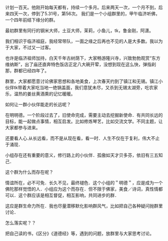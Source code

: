 计划一百天。他刚开始每天都有，持续一个多月。后来两天一次，一个月不到，后来四天一次，停到了5.31号，第56次。
我们是一个小组群里的，甲午临济听佛，一个四年前结下缘分的群。

最初群里有同行的钢米大师，土豆大师，茉莉，小鱼儿，tk，鲁金刚，阿潇。

我们相识于临济祖庭，我经常带队，一面之缘之后再也不见的人是大多数。我以为于大家，不过又一过客。


也许是临济祖师加持，白天千年古树荫下，大家畅游隆兴寺，兴致勃勃观赏“东方维纳斯”，出了庙还直奔特色饭店正定八大碗开荤，没想到现在这么快，弹指刹那，群都已经四年了。

群里，大家都愿意讨论佛家思想和各地美食，上次春天约到了镇江和无锡。镇江小伙伴tk带着大家吃当地一绝锅盖面，我们意犹未尽，又杀到无锡太湖旁，吃农家乐，温热的姜丝黄酒熏的记忆暖暖。

如何让一群小伙伴能走的长远呢？

在明明德。一个阶段过去了，旧使命完成，需要主动去挖掘新使命．有共同长远的目标，能一起做点事情，相互启发。比如修炼琴艺，比如交流文学。不同主题，让大家都参与进来。

还要看人心.从长远看，而不是从现在看，看一时．人生不仅在于复利，伟大不止于涌现．

小组存在还有重要的意义，修行路上的小伙伴．孤傲如天才贝多芬，依旧有三五知己．

这个群为什么而存在呢？

情谊所在，必不可免．长久不见，最终褪色．这个小组的＂明德＂，应是成为一个佛陀那样觉悟的人．小组应为这个而存在．但不限于佛家，美食／诗词，真性情都可以．这个群应该是相互督促，相互影响，共同进步的群．

这应是群生命力所在．我也尽量潜移默化影响群风气，比如把自己各种疑问抛群里讨论．

怎么落实呢？？

把自己读的书，《区分》《道德经》等，遇到的问题，放群里与大家思考讨论。


